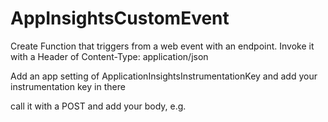 # AppInsightsCustomEvent

Create Function that triggers from a web event with an endpoint. Invoke it with a Header of Content-Type: application/json

Add an app setting of ApplicationInsightsInstrumentationKey and add your instrumentation key in there

call it with a POST and add your body, e.g.



